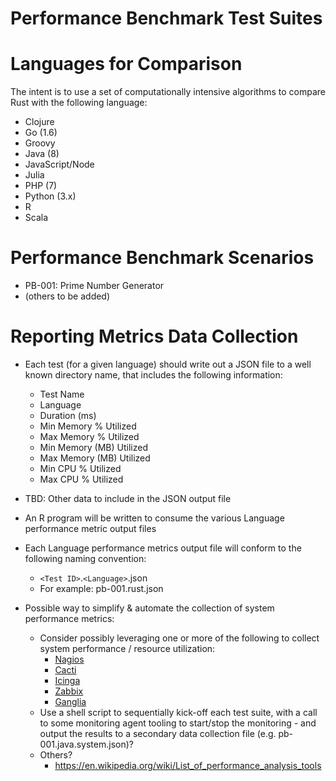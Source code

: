 # Performance Benchmark Test Suites

# Languages for Comparison
The intent is to use a set of computationally intensive algorithms to compare Rust with the following language:
* Clojure
* Go (1.6)
* Groovy
* Java (8)
* JavaScript/Node
* Julia
* PHP (7)
* Python (3.x)
* R 
* Scala

# Performance Benchmark Scenarios
* PB-001: Prime Number Generator
* (others to be added)


# Reporting Metrics Data Collection
* Each test (for a given language) should write out a JSON file to a well known directory name, that includes the following information:
	* Test Name
	* Language
	* Duration (ms)	
	* Min Memory % Utilized
	* Max Memory % Utilized
	* Min Memory (MB) Utilized
	* Max Memory (MB) Utilized
	* Min CPU % Utilized
	* Max CPU % Utilized

* TBD: Other data to include in the JSON output file

* An R program will be written to consume the various Language performance metric output files

* Each Language performance metrics output file will conform to the following naming convention:
	* `<Test ID>`.`<Language>`.json
	* For example: pb-001.rust.json

* Possible way to simplify & automate the collection of system performance metrics:
	* Consider possibly leveraging one or more of the following to collect system performance / resource utilization:
		* [Nagios](https://www.nagios.org/)
		* [Cacti](http://www.cacti.net/)
		* [Icinga](https://www.icinga.org/)
		* [Zabbix](http://www.zabbix.com/)
		* [Ganglia](http://ganglia.info/)
	* Use a shell script to sequentially kick-off each test suite, with a call to some monitoring agent tooling to start/stop the monitoring - and output the results to a secondary data collection file (e.g. pb-001.java.system.json)?
	* Others?
		* https://en.wikipedia.org/wiki/List_of_performance_analysis_tools
